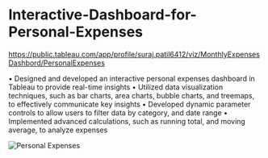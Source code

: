 # Interactive-Dashboard-for-Personal-Expenses

https://public.tableau.com/app/profile/suraj.patil6412/viz/MonthlyExpensesDashbord/PersonalExpenses

• Designed and developed an interactive personal expenses dashboard in Tableau to provide real-time insights
• Utilized data visualization techniques, such as bar charts, area charts, bubble charts, and treemaps, to effectively communicate key insights
• Developed dynamic parameter controls to allow users to filter data by category, and date range
• Implemented advanced calculations, such as running total, and moving average, to analyze expenses


![Personal Expenses](https://user-images.githubusercontent.com/101862962/221344850-9dcb73b5-9b21-4475-9cfa-9220589fbc3f.png)
